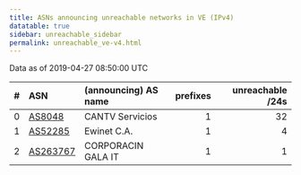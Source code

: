 ```yaml
---
title: ASNs announcing unreachable networks in VE (IPv4)
datatable: true
sidebar: unreachable_sidebar
permalink: unreachable_ve-v4.html
---
```


Data as of 2019-04-27 08:50:00 UTC


<div class="datatable-begin"></div>

|   # | ASN                                      | (announcing) AS name   |   prefixes |   unreachable /24s |
|----:|:-----------------------------------------|:-----------------------|-----------:|-------------------:|
|   0 | [AS8048](unreachable_AS8048-v4.html)     | CANTV Servicios        |          1 |                 32 |
|   1 | [AS52285](unreachable_AS52285-v4.html)   | Ewinet C.A.            |          1 |                  4 |
|   2 | [AS263767](unreachable_AS263767-v4.html) | CORPORACIN GALA IT     |          1 |                  1 |

<div class="datatable-end"></div>